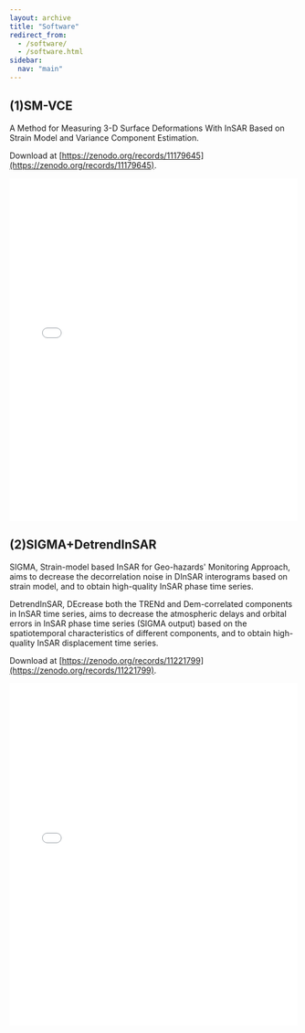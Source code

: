 ```yaml
---
layout: archive
title: "Software"
redirect_from: 
  - /software/
  - /software.html
sidebar:
  nav: "main"
---
```


## (1)SM-VCE
A Method for Measuring 3-D Surface Deformations With InSAR Based on Strain Model and Variance Component Estimation.

Download at [https://zenodo.org/records/11179645](https://zenodo.org/records/11179645).

<html lang="en">
<head>
<meta charset="UTF-8">
<meta name="viewport" content="width=device-width, initial-scale=1.0">
<title>PDF Viewer</title>
</head>
<body>
<iframe src="/images/smvce.pdf" width="100%" height="600px" style="border: none;"></iframe>
</body>
</html>



## (2)SIGMA+DetrendInSAR
SIGMA, Strain-model based InSAR for Geo-hazards' Monitoring Approach, aims to decrease the decorrelation noise in DInSAR interograms based on strain model, and to obtain high-quality InSAR phase time series.

DetrendInSAR, DEcrease both the TRENd and Dem-correlated components in InSAR time series, aims to decrease the atmospheric delays and orbital errors in InSAR phase time series (SIGMA output) based on the spatiotemporal characteristics of different components, and to obtain high-quality InSAR displacement time series.

Download at [https://zenodo.org/records/11221799](https://zenodo.org/records/11221799).

<html lang="en">
<head>
<meta charset="UTF-8">
<meta name="viewport" content="width=device-width, initial-scale=1.0">
<title>PDF Viewer</title>
</head>
<body>
<iframe src="/images/sigma.pdf" width="100%" height="600px" style="border: none;"></iframe>
</body>
</html>
